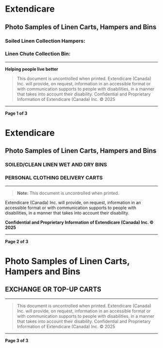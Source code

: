 # Extendicare

## Photo Samples of Linen Carts, Hampers and Bins

### Soiled Linen Collection Hampers:
### Linen Chute Collection Bin:

----

**Helping people live better**

> This document is uncontrolled when printed.
> Extendicare (Canada) Inc. will provide, on request, information in an accessible format or with communication supports to people with disabilities, in a manner that takes into account their disability. Confidential and Proprietary Information of Extendicare (Canada) Inc. © 2025

----

**Page 1 of 3**

# Extendicare

## Photo Samples of Linen Carts, Hampers and Bins

### SOILED/CLEAN LINEN WET AND DRY BINS

### PERSONAL CLOTHING DELIVERY CARTS

----

> **Note:** This document is uncontrolled when printed.

Extendicare (Canada) Inc. will provide, on request, information in an accessible format or with communication supports to people with disabilities, in a manner that takes into account their disability.

**Confidential and Proprietary Information of Extendicare (Canada) Inc. © 2025**

----

**Page 2 of 3**

# Photo Samples of Linen Carts, Hampers and Bins

## EXCHANGE OR TOP-UP CARTS

----

> This document is uncontrolled when printed.
> Extendicare (Canada) Inc. will provide, on request, information in an accessible format or with communication supports to people with disabilities, in a manner that takes into account their disability. Confidential and Proprietary Information of Extendicare (Canada) Inc. © 2025

----

**Page 3 of 3**